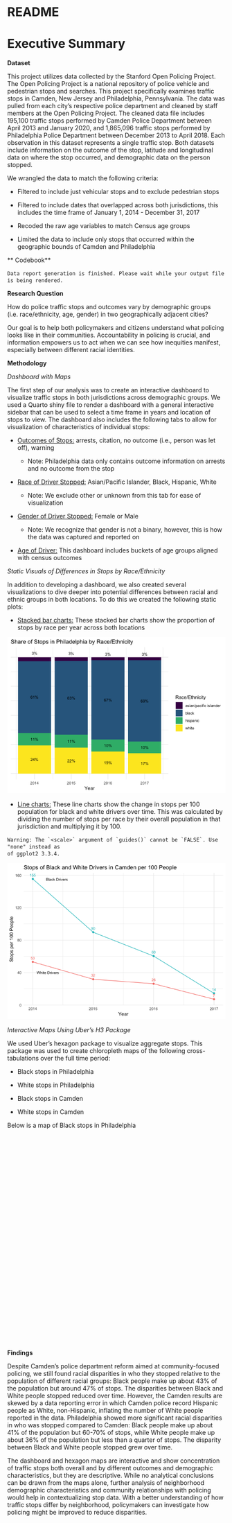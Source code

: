 # README


<script src="README_files/libs/htmlwidgets-1.6.4/htmlwidgets.js"></script>
<script src="README_files/libs/jquery-3.6.0/jquery-3.6.0.min.js"></script>
<link href="README_files/libs/leaflet-1.3.1/leaflet.css" rel="stylesheet" />
<script src="README_files/libs/leaflet-1.3.1/leaflet.js"></script>
<link href="README_files/libs/leafletfix-1.0.0/leafletfix.css" rel="stylesheet" />
<script src="README_files/libs/proj4-2.6.2/proj4.min.js"></script>
<script src="README_files/libs/Proj4Leaflet-1.0.1/proj4leaflet.js"></script>
<link href="README_files/libs/rstudio_leaflet-1.3.1/rstudio_leaflet.css" rel="stylesheet" />
<script src="README_files/libs/leaflet-binding-2.2.1/leaflet.js"></script>
<script src="README_files/libs/leaflet-providers-2.0.0/leaflet-providers_2.0.0.js"></script>
<script src="README_files/libs/leaflet-providers-plugin-2.2.1/leaflet-providers-plugin.js"></script>


# Executive Summary

**Dataset**

This project utilizes data collected by the Stanford Open Policing
Project. The Open Policing Project is a national repository of police
vehicle and pedestrian stops and searches. This project specifically
examines traffic stops in Camden, New Jersey and Philadelphia,
Pennsylvania. The data was pulled from each city’s respective police
department and cleaned by staff members at the Open Policing Project.
The cleaned data file includes 195,100 traffic stops performed by Camden
Police Department between April 2013 and January 2020, and 1,865,096
traffic stops performed by Philadelphia Police Department between
December 2013 to April 2018. Each observation in this dataset represents
a single traffic stop. Both datasets include information on the outcome
of the stop, latitude and longitudinal data on where the stop occurred,
and demographic data on the person stopped.

We wrangled the data to match the following criteria:

- Filtered to include just vehicular stops and to exclude pedestrian
  stops

- Filtered to include dates that overlapped across both jurisdictions,
  this includes the time frame of January 1, 2014 - December 31, 2017

- Recoded the raw age variables to match Census age groups

- Limited the data to include only stops that occurred within the
  geographic bounds of Camden and Philadelphia

\*\* Codebook\*\*

    Data report generation is finished. Please wait while your output file is being rendered.

**Research Question**

How do police traffic stops and outcomes vary by demographic groups
(i.e. race/ethnicity, age, gender) in two geographically adjacent
cities?

Our goal is to help both policymakers and citizens understand what
policing looks like in their communities. Accountability in policing is
crucial, and information empowers us to act when we can see how
inequities manifest, especially between different racial identities.

**Methodology**

*Dashboard with Maps*

The first step of our analysis was to create an interactive dashboard to
visualize traffic stops in both jurisdictions across demographic groups.
We used a Quarto shiny file to render a dashboard with a general
interactive sidebar that can be used to select a time frame in years and
location of stops to view. The dashboard also includes the following
tabs to allow for visualization of characteristics of individual stops:

- <u>Outcomes of Stops:</u> arrests, citation, no outcome (i.e., person
  was let off), warning

  - Note: Philadelphia data only contains outcome information on arrests
    and no outcome from the stop

- <u>Race of Driver Stopped:</u> Asian/Pacific Islander, Black,
  Hispanic, White

  - Note: We exclude other or unknown from this tab for ease of
    visualization

- <u>Gender of Driver Stopped:</u> Female or Male

  - Note: We recognize that gender is not a binary, however, this is how
    the data was captured and reported on

- <u>Age of Driver:</u> This dashboard includes buckets of age groups
  aligned with census outcomes

*Static Visuals of Differences in Stops by Race/Ethnicity*

In addition to developing a dashboard, we also created several
visualizations to dive deeper into potential differences between racial
and ethnic groups in both locations. To do this we created the following
static plots:

- <u>Stacked bar charts:</u> These stacked bar charts show the
  proportion of stops by race per year across both locations

![](README_files/figure-commonmark/unnamed-chunk-3-1.png)

- <u>Line charts:</u> These line charts show the change in stops per 100
  population for black and white drivers over time. This was calculated
  by dividing the number of stops per race by their overall population
  in that jurisdiction and multiplying it by 100.

<!-- -->

    Warning: The `<scale>` argument of `guides()` cannot be `FALSE`. Use "none" instead as
    of ggplot2 3.3.4.

![](README_files/figure-commonmark/unnamed-chunk-5-1.png)

*Interactive Maps Using Uber’s H3 Package*

We used Uber’s hexagon package to visualize aggregate stops. This
package was used to create chloropleth maps of the following
cross-tabulations over the full time period:

- Black stops in Philadelphia

- White stops in Philadelphia

- Black stops in Camden

- White stops in Camden

Below is a map of Black stops in Philadelphia

<div class="leaflet html-widget html-fill-item" id="htmlwidget-f3853bbe394914fe7832" style="width:672px;height:480px;"></div>
<script type="application/json" data-for="htmlwidget-f3853bbe394914fe7832">{"x":{"options":{"crs":{"crsClass":"L.CRS.EPSG3857","code":null,"proj4def":null,"projectedBounds":null,"options":{}}},"calls":[{"method":"addProviderTiles","args":["OpenStreetMap.Mapnik",null,null,{"errorTileUrl":"","noWrap":false,"detectRetina":false}]},{"method":"addPolygons","args":[[[[{"lng":[-74.995032274449,-75.00940922892107,-75.00866841494724,-74.9935582626877,-74.97918461599561,-74.97991781350066,-74.995032274449],"lat":[40.05874974097382,40.05210825708756,40.03989490392036,40.03432277542999,40.04096080802435,40.05317441946006,40.05874974097382]}]],[[{"lng":[-75.02452706819705,-75.03889977810546,-75.03815134850285,-75.02303782433442,-75.00866841494724,-75.00940922892107,-75.02452706819705],"lat":[40.05767970872833,40.05103461574927,40.03882152526923,40.03325326414032,40.03989490392036,40.05210825708756,40.05767970872833]}]],[[{"lng":[-75.00866841494724,-75.02303782433442,-75.02229377988751,-75.00718793593678,-74.99282182840795,-74.9935582626877,-75.00866841494724],"lat":[40.03989490392036,40.03325326414032,40.02104294803557,40.01547401049418,40.0221121990489,40.03432277542999,40.03989490392036]}]],[[{"lng":[-74.9813853471516,-74.99576985252178,-74.995032274449,-74.97991781350066,-74.96553662184192,-74.96626657713909,-74.9813853471516],"lat":[40.07760745236389,40.07096612882629,40.05874974097382,40.05317441946006,40.059812291642,40.07202893575182,40.07760745236389]}]],[[{"lng":[-75.01089200729156,-75.02527226821002,-75.02452706819705,-75.00940922892107,-74.995032274449,-74.99576985252178,-75.01089200729156],"lat":[40.07654077305413,40.06989583590109,40.05767970872833,40.05210825708756,40.05874974097382,40.07096612882629,40.07654077305413]}]],[[{"lng":[-75.06990270820413,-75.08427445808167,-75.08351401674275,-75.06838944546722,-75.05402098749204,-75.05477380859774,-75.06990270820413],"lat":[40.0743849518184,40.06773279529107,40.05551720274237,40.0499534962574,40.05660219571153,40.06881805778282,40.0743849518184]}]],[[{"lng":[-75.05402098749204,-75.06838944546722,-75.06763340108786,-75.05251651322013,-75.03815134850285,-75.03889977810546,-75.05402098749204],"lat":[40.05660219571153,40.0499534962574,40.03774067288248,40.03217628091596,40.03882152526923,40.05103461574927,40.05660219571153]}]],[[{"lng":[-75.09940671775806,-75.1137742010613,-75.11300614036075,-75.09787821542253,-75.08351401674275,-75.08427445808167,-75.09940671775806],"lat":[40.07329581153219,40.0666400492583,40.05442473065264,40.04886489943701,40.05551720274237,40.06773279529107,40.07329581153219]}]],[[{"lng":[-75.08351401674275,-75.09787821542253,-75.09711455713047,-75.08199431377766,-75.06763340108786,-75.06838944546722,-75.08351401674275],"lat":[40.05551720274237,40.04886489943701,40.03665234758456,40.0310918265746,40.03774067288248,40.0499534962574,40.05551720274237]}]],[[{"lng":[-75.05628062025924,-75.07065992716893,-75.06990270820413,-75.05477380859774,-75.04039779951265,-75.04114739191844,-75.05628062025924],"lat":[40.09325558798869,40.08660358269089,40.0743849518184,40.06881805778282,40.0754666059345,40.08768550432628,40.09325558798869]}]],[[{"lng":[-75.04039779951265,-75.05477380859774,-75.05402098749204,-75.03889977810546,-75.02452706819705,-75.02527226821002,-75.04039779951265],"lat":[40.0754666059345,40.06881805778282,40.05660219571153,40.05103461574927,40.05767970872833,40.06989583590109,40.0754666059345]}]],[[{"lng":[-75.08579652199796,-75.10017156241486,-75.09940671775806,-75.08427445808167,-75.06990270820413,-75.07065992716893,-75.08579652199796],"lat":[40.09216978603391,40.08551417046112,40.07329581153219,40.06773279529107,40.0743849518184,40.08660358269089,40.09216978603391]}]],[[{"lng":[-75.0517648594506,-75.06612248479145,-75.06536761226901,-75.05026271713844,-75.03590838049807,-75.03665564999883,-75.0517648594506],"lat":[40.01996622950242,40.01332083822084,40.0011138282422,39.99555194191367,40.00219388014019,40.01440115681076,40.01996622950242]}]],[[{"lng":[-75.08123505154211,-75.09558842476687,-75.0948259500839,-75.07971770404397,-75.06536761226901,-75.06612248479145,-75.08123505154211],"lat":[40.01888204426649,40.0122330555476,40.00002631667141,39.99446829447227,40.0011138282422,40.01332083822084,40.01888204426649]}]],[[{"lng":[-75.06536761226901,-75.07971770404397,-75.07895961817391,-75.06385903696452,-75.04951222799436,-75.05026271713844,-75.06536761226901],"lat":[40.0011138282422,39.99446829447227,39.9822643282916,39.97670562625258,39.98334770704367,39.99555194191367,40.0011138282422]}]],[[{"lng":[-75.03815134850285,-75.05251651322013,-75.0517648594506,-75.03665564999883,-75.02229377988751,-75.02303782433442,-75.03815134850285],"lat":[40.03882152526923,40.03217628091596,40.01996622950242,40.01440115681076,40.02104294803557,40.03325326414032,40.03882152526923]}]],[[{"lng":[-75.06763340108786,-75.08199431377766,-75.08123505154211,-75.06612248479145,-75.0517648594506,-75.05251651322013,-75.06763340108786],"lat":[40.03774067288248,40.0310918265746,40.01888204426649,40.01332083822084,40.01996622950242,40.03217628091596,40.03774067288248]}]],[[{"lng":[-74.96772762180099,-74.98211968388658,-74.9813853471516,-74.96626657713909,-74.95187783470622,-74.95260454235355,-74.96772762180099],"lat":[40.0964680312472,40.08982687251908,40.07760745236389,40.07202893575182,40.07866664306331,40.09088631746135,40.0964680312472]}]],[[{"lng":[-74.95405908713018,-74.96845871175267,-74.96772762180099,-74.95260454235355,-74.93820824333494,-74.93893169788174,-74.95405908713018],"lat":[40.11533147076904,40.10869048131716,40.0964680312472,40.09088631746135,40.09752385543848,40.10974655773345,40.11533147076904]}]],[[{"lng":[-75.01311905537038,-75.02751018416562,-75.02676382589473,-75.01163397228339,-74.99724615453191,-74.99798487906232,-75.01311905537038],"lat":[40.11320406122893,40.10655582905193,40.09433389672089,40.08875993454036,40.09540471140969,40.10762690482481,40.11320406122893]}]],[[{"lng":[-74.99724615453191,-75.01163397228339,-75.01089200729156,-74.99576985252178,-74.9813853471516,-74.98211968388658,-74.99724615453191],"lat":[40.09540471140969,40.08875993454036,40.07654077305413,40.07096612882629,40.07760745236389,40.08982687251908,40.09540471140969]}]],[[{"lng":[-75.04264774163978,-75.05703461142022,-75.05628062025924,-75.04114739191844,-75.02676382589473,-75.02751018416562,-75.04264774163978],"lat":[40.1121291044179,40.10547725480704,40.09325558798869,40.08768550432628,40.09433389672089,40.10655582905193,40.1121291044179]}]],[[{"lng":[-75.02676382589473,-75.04114739191844,-75.04039779951265,-75.02527226821002,-75.01089200729156,-75.01163397228339,-75.02676382589473],"lat":[40.09433389672089,40.08768550432628,40.0754666059345,40.06989583590109,40.07654077305413,40.08875993454036,40.09433389672089]}]],[[{"lng":[-74.99946347665875,-75.01386217406257,-75.01311905537038,-74.99798487906232,-74.98358949865059,-74.98432497727056,-74.99946347665875],"lat":[40.13207709260551,40.1254290251126,40.11320406122893,40.10762690482481,40.11427151694674,40.12649673990078,40.13207709260551]}]],[[{"lng":[-74.98358949865059,-74.99798487906232,-74.99724615453191,-74.98211968388658,-74.96772762180099,-74.96845871175267,-74.98358949865059],"lat":[40.11427151694674,40.10762690482481,40.09540471140969,40.08982687251908,40.0964680312472,40.10869048131716,40.11427151694674]}]],[[{"lng":[-75.0290040610645,-75.04339849955842,-75.04264774163978,-75.02751018416562,-75.01311905537038,-75.01386217406257,-75.0290040610645],"lat":[40.13100549425936,40.12435380479881,40.1121291044179,40.10655582905193,40.11320406122893,40.1254290251126,40.13100549425936]}]],[[{"lng":[-75.20147692157776,-75.21582400960361,-75.21502990454205,-75.1998963214821,-75.18555249032917,-75.18633898505455,-75.20147692157776],"lat":[40.05110244817182,40.04443575582233,40.03222433422042,40.02667931484299,40.03334254266123,40.04555425344853,40.05110244817182]}]],[[{"lng":[-75.18555249032917,-75.1998963214821,-75.1991066341886,-75.18398072035538,-75.16964014747801,-75.17042222985194,-75.18555249032917],"lat":[40.03334254266123,40.02667931484299,40.01447065308622,40.00892493145252,40.0155846967055,40.02779364521824,40.03334254266123]}]],[[{"lng":[-75.23096526683904,-75.24530805887086,-75.24450634439732,-75.22936944699146,-75.21502990454205,-75.21582400960361,-75.23096526683904],"lat":[40.04998006817594,40.04330978518615,40.03109865718368,40.02555751763215,40.03222433422042,40.04443575582233,40.04998006817594]}]],[[{"lng":[-75.21502990454205,-75.22936944699146,-75.22857215569501,-75.21344292564203,-75.1991066341886,-75.1998963214821,-75.21502990454205],"lat":[40.03222433422042,40.02555751763215,40.01334914704226,40.00780730093476,40.01447065308622,40.02667931484299,40.03222433422042]}]],[[{"lng":[-75.18791319555859,-75.20226783501344,-75.20147692157776,-75.18633898505455,-75.17198760835939,-75.17277090512037,-75.18791319555859],"lat":[40.06998348210966,40.06331691843199,40.05110244817182,40.04555425344853,40.05221735250332,40.06443210996406,40.06998348210966]}]],[[{"lng":[-75.17198760835939,-75.18633898505455,-75.18555249032917,-75.17042222985194,-75.1560741173157,-75.15685300079278,-75.17198760835939],"lat":[40.05221735250332,40.04555425344853,40.03334254266123,40.02779364521824,40.03445328161732,40.04666527717529,40.05221735250332]}]],[[{"lng":[-75.21741345254109,-75.2317637960297,-75.23096526683904,-75.21582400960361,-75.20147692157776,-75.20226783501344,-75.21741345254109],"lat":[40.06886440566436,40.06219424681777,40.04998006817594,40.04443575582233,40.05110244817182,40.06331691843199,40.06886440566436]}]],[[{"lng":[-75.18319544447749,-75.19752848352896,-75.19674001953125,-75.18162610936828,-75.16729632411726,-75.16807719492343,-75.18319544447749],"lat":[39.9967190323401,39.99005914266066,39.97785629529819,39.97231305036462,39.97896947953699,39.99117261321185,39.9967190323401]}]],[[{"lng":[-75.16729632411726,-75.18162610936828,-75.18084204950939,-75.16573579188571,-75.15140926182616,-75.15218573389588,-75.16729632411726],"lat":[39.97896947953699,39.97231305036462,39.960112968805,39.95456903158962,39.96122200222002,39.97342236767003,39.97896947953699]}]],[[{"lng":[-75.21265005116801,-75.22697880876042,-75.2261827524847,-75.21106553058549,-75.19674001953125,-75.19752848352896,-75.21265005116801],"lat":[39.99560169056021,39.98893821849985,39.97673566185386,39.9711962856138,39.97785629529819,39.99005914266066,39.99560169056021]}]],[[{"lng":[-75.19674001953125,-75.21106553058549,-75.21027388384344,-75.19516431262362,-75.18084204950939,-75.18162610936828,-75.19674001953125],"lat":[39.97785629529819,39.9711962856138,39.95899649234561,39.95345641953282,39.960112968805,39.97231305036462,39.97785629529819]}]],[[{"lng":[-75.16964014747801,-75.18398072035538,-75.18319544447749,-75.16807719492343,-75.1537398817167,-75.15451755808941,-75.16964014747801],"lat":[40.0155846967055,40.00892493145252,39.9967190323401,39.99117261321185,39.9978289178657,40.01003510130816,40.0155846967055]}]],[[{"lng":[-75.1537398817167,-75.16807719492343,-75.16729632411726,-75.15218573389588,-75.13785168174743,-75.13862495846053,-75.1537398817167],"lat":[39.9978289178657,39.99117261321185,39.97896947953699,39.97342236767003,39.98007521369101,39.99227862927346,39.9978289178657]}]],[[{"lng":[-75.1991066341886,-75.21344292564203,-75.21265005116801,-75.19752848352896,-75.18319544447749,-75.18398072035538,-75.1991066341886],"lat":[40.01447065308622,40.00780730093476,39.99560169056021,39.99005914266066,39.9967190323401,40.00892493145252,40.01447065308622]}]],[[{"lng":[-75.26045262856962,-75.27479111729036,-75.27398179434101,-75.25884159083051,-75.24450634439732,-75.24530805887086,-75.26045262856962],"lat":[40.04885021341196,40.04217634244235,40.02996551245264,40.02442825448055,40.03109865718368,40.04330978518615,40.04885021341196]}]],[[{"lng":[-75.24691273239033,-75.26125877258353,-75.26045262856962,-75.24530805887086,-75.23096526683904,-75.2317637960297,-75.24691273239033],"lat":[40.06773784737414,40.06106409601831,40.04885021341196,40.04330978518615,40.04998006817594,40.06219424681777,40.06773784737414]}]],[[{"lng":[-75.24210368626714,-75.25642815510426,-75.255624507476,-75.24050398205036,-75.2261827524847,-75.22697880876042,-75.24210368626714],"lat":[39.99447689341279,39.98780984162222,39.97560758009612,39.97007207430293,39.97673566185386,39.98893821849985,39.99447689341279]}]],[[{"lng":[-75.27155633425691,-75.28587650704998,-75.28506526900659,-75.26994144826872,-75.255624507476,-75.25642815510426,-75.27155633425691],"lat":[39.99334464179735,39.98667401293337,39.97447205092985,39.96894041733017,39.97560758009612,39.98780984162222,39.99334464179735]}]],[[{"lng":[-75.22857215569501,-75.24290415841627,-75.24210368626714,-75.22697880876042,-75.21265005116801,-75.21344292564203,-75.22857215569501],"lat":[40.01334914704226,40.00668221064228,39.99447689341279,39.98893821849985,39.99560169056021,40.00780730093476,40.01334914704226]}]],[[{"lng":[-75.14482558510258,-75.15919207042748,-75.15841197703595,-75.14327302193909,-75.12890981256938,-75.12968228203911,-75.14482558510258],"lat":[40.08997570580439,40.08331287759094,40.07109507581922,40.06553982052988,40.07219918591509,40.08441726847688,40.08997570580439]}]],[[{"lng":[-75.12890981256938,-75.14327302193909,-75.14249734276049,-75.12736607239039,-75.11300614036075,-75.1137742010613,-75.12890981256938],"lat":[40.07219918591509,40.06553982052988,40.05332478028709,40.04776882612602,40.05442473065264,40.0666400492583,40.07219918591509]}]],[[{"lng":[-75.174338715228,-75.18870091196871,-75.18791319555859,-75.17277090512037,-75.15841197703595,-75.15919207042748,-75.174338715228],"lat":[40.08886742923593,40.08220099866901,40.06998348210966,40.06443210996406,40.07109507581922,40.08331287759094,40.08886742923593]}]],[[{"lng":[-75.15841197703595,-75.17277090512037,-75.17198760835939,-75.15685300079278,-75.14249734276049,-75.14327302193909,-75.15841197703595],"lat":[40.07109507581922,40.06443210996406,40.05221735250332,40.04666527717529,40.05332478028709,40.06553982052988,40.07109507581922]}]],[[{"lng":[-75.12659480106177,-75.14094718765359,-75.14017271110382,-75.12505345438021,-75.11070434060967,-75.11147121044263,-75.12659480106177],"lat":[40.03555655021279,40.02890050787586,40.01669127701884,40.01113780962709,40.01779039315771,40.02999990194674,40.03555655021279]}]],[[{"lng":[-75.11070434060967,-75.12505345438021,-75.12428337840981,-75.10917178965983,-75.0948259500839,-75.09558842476687,-75.11070434060967],"lat":[40.01779039315771,40.01113780962709,39.99893134626316,39.99337718997838,40.00002631667141,40.0122330555476,40.01779039315771]}]],[[{"lng":[-75.1560741173157,-75.17042222985194,-75.16964014747801,-75.15451755808941,-75.14017271110382,-75.14094718765359,-75.1560741173157],"lat":[40.03445328161732,40.02779364521824,40.0155846967055,40.01003510130816,40.01669127701884,40.02890050787586,40.03445328161732]}]],[[{"lng":[-75.14017271110382,-75.15451755808941,-75.1537398817167,-75.13862495846053,-75.12428337840981,-75.12505345438021,-75.14017271110382],"lat":[40.01669127701884,40.01003510130816,39.9978289178657,39.99227862927346,39.99893134626316,40.01113780962709,40.01669127701884]}]],[[{"lng":[-75.11300614036075,-75.12736607239039,-75.12659480106177,-75.11147121044263,-75.09711455713047,-75.09787821542253,-75.11300614036075],"lat":[40.05442473065264,40.04776882612602,40.03555655021279,40.02999990194674,40.03665234758456,40.04886489943701,40.05442473065264]}]],[[{"lng":[-75.09711455713047,-75.11147121044263,-75.11070434060967,-75.09558842476687,-75.08123505154211,-75.08199431377766,-75.09711455713047],"lat":[40.03665234758456,40.02999990194674,40.01779039315771,40.0122330555476,40.01888204426649,40.0310918265746,40.03665234758456]}]],[[{"lng":[-75.14249734276049,-75.15685300079278,-75.1560741173157,-75.14094718765359,-75.12659480106177,-75.12736607239039,-75.14249734276049],"lat":[40.05332478028709,40.04666527717529,40.03445328161732,40.02890050787586,40.03555655021279,40.04776882612602,40.05332478028709]}]],[[{"lng":[-75.21980070376712,-75.23416186451345,-75.23336209454615,-75.21820879105454,-75.20385089024677,-75.20464303267988,-75.21980070376712],"lat":[40.1055218871556,40.09884838833113,40.08662840755416,40.08108163258976,40.08775166285739,40.09997193570521,40.1055218871556]}]],[[{"lng":[-75.20385089024677,-75.21820879105454,-75.21741345254109,-75.20226783501344,-75.18791319555859,-75.18870091196871,-75.20385089024677],"lat":[40.08775166285739,40.08108163258976,40.06886440566436,40.06331691843199,40.06998348210966,40.08220099866901,40.08775166285739]}]],[[{"lng":[-75.23336209454615,-75.24771569207981,-75.24691273239033,-75.2317637960297,-75.21741345254109,-75.21820879105454,-75.23336209454615],"lat":[40.08662840755416,40.07995478024473,40.06773784737414,40.06219424681777,40.06886440566436,40.08108163258976,40.08662840755416]}]],[[{"lng":[-75.16495612983671,-75.17927514361655,-75.17849229695696,-75.16339801231571,-75.14908224925718,-75.14985751981665,-75.16495612983671],"lat":[39.94237171861767,39.9357186277938,39.92352436964013,39.9179829179218,39.92463255226139,39.93682709386687,39.94237171861767]}]],[[{"lng":[-75.14908224925718,-75.16339801231571,-75.16261955622201,-75.14753290748214,-75.13322039652441,-75.13399128190613,-75.14908224925718],"lat":[39.92463255226139,39.9179829179218,39.90579143149294,39.90024929743007,39.90689547724953,39.91908724471566,39.92463255226139]}]],[[{"lng":[-75.19437706908408,-75.20869181587625,-75.20790139401944,-75.19280380026203,-75.17849229695696,-75.17927514361655,-75.19437706908408],"lat":[39.94125939243072,39.93460272747154,39.92240875716385,39.91687116303281,39.92352436964013,39.9357186277938,39.94125939243072]}]],[[{"lng":[-75.17849229695696,-75.19280380026203,-75.19201777435183,-75.17692781464972,-75.16261955622201,-75.16339801231571,-75.17849229695696],"lat":[39.92352436964013,39.91687116303281,39.90467996203228,39.89914168127459,39.90579143149294,39.9179829179218,39.92352436964013]}]],[[{"lng":[-75.15140926182616,-75.16573579188571,-75.16495612983671,-75.14985751981665,-75.1355342463321,-75.13630632599202,-75.15140926182616],"lat":[39.96122200222002,39.95456903158962,39.94237171861767,39.93682709386687,39.94347660792047,39.95567420236434,39.96122200222002]}]],[[{"lng":[-75.1355342463321,-75.14985751981665,-75.14908224925718,-75.13399128190613,-75.11967126637268,-75.12043895994096,-75.1355342463321],"lat":[39.94347660792047,39.93682709386687,39.92463255226139,39.91908724471566,39.92573330415777,39.9379281248202,39.94347660792047]}]],[[{"lng":[-75.18084204950939,-75.19516431262362,-75.19437706908408,-75.17927514361655,-75.16495612983671,-75.16573579188571,-75.18084204950939],"lat":[39.960112968805,39.95345641953282,39.94125939243072,39.9357186277938,39.94237171861767,39.95456903158962,39.960112968805]}]],[[{"lng":[-75.16261955622201,-75.17692781464972,-75.17614617837839,-75.16106384781639,-75.14675883564884,-75.14753290748214,-75.16261955622201],"lat":[39.90579143149294,39.89914168127459,39.88695325235516,39.88141428970411,39.88806058549641,39.90024929743007,39.90579143149294]}]],[[{"lng":[-75.10840610792944,-75.12274441966851,-75.12197553628204,-75.10687593042638,-75.09254088836822,-75.09330218218935,-75.10840610792944],"lat":[39.98117349689377,39.97452423665752,39.96232359171881,39.95677193099183,39.96341773644227,39.97561865646735,39.98117349689377]}]],[[{"lng":[-75.13785168174743,-75.15218573389588,-75.15140926182616,-75.13630632599202,-75.12197553628204,-75.12274441966851,-75.13785168174743],"lat":[39.98007521369101,39.97342236767003,39.96122200222002,39.95567420236434,39.96232359171881,39.97452423665752,39.98007521369101]}]],[[{"lng":[-75.0948259500839,-75.10917178965983,-75.10840610792944,-75.09330218218935,-75.07895961817391,-75.07971770404397,-75.0948259500839],"lat":[40.00002631667141,39.99337718997838,39.98117349689377,39.97561865646735,39.9822643282916,39.99446829447227,40.00002631667141]}]],[[{"lng":[-75.12428337840981,-75.13862495846053,-75.13785168174743,-75.12274441966851,-75.10840610792944,-75.10917178965983,-75.12428337840981],"lat":[39.99893134626316,39.99227862927346,39.98007521369101,39.97452423665752,39.98117349689377,39.99337718997838,39.99893134626316]}]],[[{"lng":[-74.96992202836724,-74.98432497727056,-74.98358949865059,-74.96845871175267,-74.95405908713018,-74.9547869248443,-74.96992202836724],"lat":[40.13314118280577,40.12649673990078,40.11427151694674,40.10869048131716,40.11533147076904,40.12755694836043,40.13314118280577]}]],[[{"lng":[-75.07217554181182,-75.0865581451866,-75.08579652199796,-75.07065992716893,-75.05628062025924,-75.05703461142022,-75.07217554181182],"lat":[40.11104664732891,40.10439118291154,40.09216978603391,40.08660358269089,40.09325558798869,40.10547725480704,40.11104664732891]}]],[[{"lng":[-75.05854376591796,-75.07293393809904,-75.07217554181182,-75.05703461142022,-75.04264774163978,-75.04339849955842,-75.05854376591796],"lat":[40.12992638857702,40.12327107977532,40.11104664732891,40.10547725480704,40.1121291044179,40.12435380479881,40.12992638857702]}]],[[{"lng":[-75.01534956723914,-75.02975158029351,-75.0290040610645,-75.01386217406257,-74.99946347665875,-75.00020335031967,-75.01534956723914],"lat":[40.14988475065506,40.14323322581414,40.13100549425936,40.1254290251126,40.13207709260551,40.14430508564973,40.14988475065506]}]],[[{"lng":[-75.26671667443765,-75.28101535488585,-75.28020662501791,-75.26510678144604,-75.25081132417841,-75.25161248698761,-75.26671667443765],"lat":[39.9201552461894,39.91349133861766,39.90130102024189,39.89577430990482,39.90243475551243,39.91462537248572,39.9201552461894]}]],[[{"lng":[-75.26430245730752,-75.27859041565787,-75.27778293552218,-75.26269505214358,-75.24841031257718,-75.249210237292,-75.26430245730752],"lat":[39.88358675634936,39.87692621275546,39.86474172493526,39.85921748163787,39.8658745653354,39.87805935129216,39.88358675634936]}]],[[{"lng":[-75.23970474934309,-75.25401845671195,-75.25321605293458,-75.2381075211343,-75.22379704860532,-75.22459187272496,-75.23970474934309],"lat":[39.95787257372647,39.95120887509741,39.93901243292608,39.93347939378339,39.94013963023684,39.95233636707184,39.95787257372647]}]],[[{"lng":[-75.22379704860532,-75.2381075211343,-75.23730952499517,-75.2222086303,-75.20790139401944,-75.20869181587625,-75.22379704860532],"lat":[39.94013963023684,39.93347939378339,39.92128571571514,39.91575198092456,39.92240875716385,39.93460272747154,39.94013963023684]}]],[[{"lng":[-75.25321605293458,-75.26752224393238,-75.26671667443765,-75.25161248698761,-75.23730952499517,-75.2381075211343,-75.25321605293458],"lat":[39.93901243292608,39.93234862762539,39.9201552461894,39.91462537248572,39.92128571571514,39.93347939378339,39.93901243292608]}]],[[{"lng":[-75.2261827524847,-75.24050398205036,-75.23970474934309,-75.22459187272496,-75.21027388384344,-75.21106553058549,-75.2261827524847],"lat":[39.97673566185386,39.97007207430293,39.95787257372647,39.95233636707184,39.95899649234561,39.9711962856138,39.97673566185386]}]],[[{"lng":[-75.21027388384344,-75.22459187272496,-75.22379704860532,-75.20869181587625,-75.19437706908408,-75.19516431262362,-75.21027388384344],"lat":[39.95899649234561,39.95233636707184,39.94013963023684,39.93460272747154,39.94125939243072,39.95345641953282,39.95899649234561]}]],[[{"lng":[-75.255624507476,-75.26994144826872,-75.26913463052611,-75.25401845671195,-75.23970474934309,-75.24050398205036,-75.255624507476],"lat":[39.97560758009612,39.96894041733017,39.95674121384508,39.95120887509741,39.95787257372647,39.97007207430293,39.97560758009612]}]],[[{"lng":[-75.22141503548069,-75.2357147670559,-75.2349180046201,-75.21982907292706,-75.20553257317344,-75.20632177298289,-75.22141503548069],"lat":[39.90356106974279,39.89690418662436,39.88471633689469,39.87918507755992,39.88583850252773,39.89802664404561,39.90356106974279]}]],[[{"lng":[-75.20553257317344,-75.21982907292706,-75.21903670456106,-75.20395539340043,-75.18966212686537,-75.19044693796636,-75.20553257317344],"lat":[39.88583850252773,39.87918507755992,39.86699999784881,39.86146805279915,39.86811802157686,39.88030339065943,39.88583850252773]}]],[[{"lng":[-75.25081132417841,-75.26510678144604,-75.26430245730752,-75.249210237292,-75.2349180046201,-75.2357147670559,-75.25081132417841],"lat":[39.90243475551243,39.89577430990482,39.88358675634936,39.87805935129216,39.88471633689469,39.89690418662436,39.90243475551243]}]],[[{"lng":[-75.2349180046201,-75.249210237292,-75.24841031257718,-75.23332571122955,-75.21903670456106,-75.21982907292706,-75.2349180046201],"lat":[39.88471633689469,39.87805935129216,39.8658745653354,39.86034647029213,39.86699999784881,39.87918507755992,39.88471633689469]}]],[[{"lng":[-75.20790139401944,-75.2222086303,-75.22141503548069,-75.20632177298289,-75.19201777435183,-75.19280380026203,-75.20790139401944],"lat":[39.92240875716385,39.91575198092456,39.90356106974279,39.89802664404561,39.90467996203228,39.91687116303281,39.92240875716385]}]],[[{"lng":[-75.19201777435183,-75.20632177298289,-75.20553257317344,-75.19044693796636,-75.17614617837839,-75.17692781464972,-75.19201777435183],"lat":[39.90467996203228,39.89802664404561,39.88583850252773,39.88030339065943,39.88695325235516,39.89914168127459,39.90467996203228]}]],[[{"lng":[-75.23730952499517,-75.25161248698761,-75.25081132417841,-75.2357147670559,-75.22141503548069,-75.2222086303,-75.23730952499517],"lat":[39.92128571571514,39.91462537248572,39.90243475551243,39.89690418662436,39.90356106974279,39.91575198092456,39.92128571571514]}]]],null,null,{"interactive":true,"className":"","stroke":true,"color":"black","weight":1,"opacity":0.5,"fill":true,"fillColor":["#F7FBFF","#F7FBFF","#F7FBFF","#F7FBFF","#F7FBFF","#F7FBFF","#DEEBF7","#F7FBFF","#9ECAE1","#F7FBFF","#F7FBFF","#F7FBFF","#F7FBFF","#C6DBEF","#F7FBFF","#F7FBFF","#9ECAE1","#F7FBFF","#F7FBFF","#F7FBFF","#F7FBFF","#F7FBFF","#F7FBFF","#F7FBFF","#F7FBFF","#F7FBFF","#F7FBFF","#DEEBF7","#F7FBFF","#F7FBFF","#C6DBEF",null,"#F7FBFF",null,"#4292C6","#DEEBF7","#2171B5",null,null,"#F7FBFF","#F7FBFF","#F7FBFF","#08306B","#F7FBFF","#F7FBFF","#F7FBFF","#F7FBFF","#C6DBEF",null,"#4292C6","#9ECAE1",null,"#08519C","#9ECAE1","#9ECAE1",null,"#F7FBFF","#F7FBFF","#F7FBFF","#4292C6","#F7FBFF",null,"#F7FBFF","#9ECAE1","#F7FBFF","#C6DBEF","#F7FBFF","#F7FBFF","#C6DBEF","#F7FBFF","#2171B5","#F7FBFF","#F7FBFF","#F7FBFF","#F7FBFF","#F7FBFF","#F7FBFF",null,null,"#DEEBF7",null,"#4292C6","#2171B5","#F7FBFF","#F7FBFF","#F7FBFF","#F7FBFF","#F7FBFF","#F7FBFF","#C6DBEF"],"fillOpacity":0.7,"smoothFactor":1,"noClip":false},["<b>Stops:<\/b>    357","<b>Stops:<\/b>  1,035","<b>Stops:<\/b>     72","<b>Stops:<\/b>    147","<b>Stops:<\/b>    744","<b>Stops:<\/b>  1,752","<b>Stops:<\/b>  3,524","<b>Stops:<\/b>    886","<b>Stops:<\/b>  7,732","<b>Stops:<\/b>    683","<b>Stops:<\/b>  1,646","<b>Stops:<\/b>    142","<b>Stops:<\/b>    166","<b>Stops:<\/b>  6,225","<b>Stops:<\/b>     63","<b>Stops:<\/b>  2,032","<b>Stops:<\/b>  7,885","<b>Stops:<\/b>    577","<b>Stops:<\/b>     62","<b>Stops:<\/b>    779","<b>Stops:<\/b>    380","<b>Stops:<\/b>    336","<b>Stops:<\/b>  2,212","<b>Stops:<\/b>    371","<b>Stops:<\/b>    446","<b>Stops:<\/b>    246","<b>Stops:<\/b>  1,185","<b>Stops:<\/b>  4,352","<b>Stops:<\/b>  1,002","<b>Stops:<\/b>  1,515","<b>Stops:<\/b>  5,899","<b>Stops:<\/b> 39,650","<b>Stops:<\/b>    122","<b>Stops:<\/b> 26,028","<b>Stops:<\/b> 14,172","<b>Stops:<\/b>  4,049","<b>Stops:<\/b> 14,876","<b>Stops:<\/b> 38,529","<b>Stops:<\/b> 29,366","<b>Stops:<\/b>  1,641","<b>Stops:<\/b>      1","<b>Stops:<\/b>    308","<b>Stops:<\/b> 21,380","<b>Stops:<\/b>  1,433","<b>Stops:<\/b>  1,595","<b>Stops:<\/b>  1,639","<b>Stops:<\/b>  1,316","<b>Stops:<\/b>  4,975","<b>Stops:<\/b> 28,336","<b>Stops:<\/b> 13,809","<b>Stops:<\/b>  8,694","<b>Stops:<\/b> 34,781","<b>Stops:<\/b> 17,979","<b>Stops:<\/b>  8,546","<b>Stops:<\/b>  7,656","<b>Stops:<\/b> 26,127","<b>Stops:<\/b>     21","<b>Stops:<\/b>    504","<b>Stops:<\/b>     35","<b>Stops:<\/b> 13,318","<b>Stops:<\/b>  1,927","<b>Stops:<\/b> 26,631","<b>Stops:<\/b>  1,869","<b>Stops:<\/b>  8,345","<b>Stops:<\/b>  1,135","<b>Stops:<\/b>  7,170","<b>Stops:<\/b>    103","<b>Stops:<\/b>    113","<b>Stops:<\/b>  5,083","<b>Stops:<\/b>  1,318","<b>Stops:<\/b> 16,482","<b>Stops:<\/b>     10","<b>Stops:<\/b>     17","<b>Stops:<\/b>      1","<b>Stops:<\/b>     26","<b>Stops:<\/b>      3","<b>Stops:<\/b>     15","<b>Stops:<\/b> 32,985","<b>Stops:<\/b> 30,590","<b>Stops:<\/b>  3,231","<b>Stops:<\/b> 72,161","<b>Stops:<\/b> 12,936","<b>Stops:<\/b> 16,191","<b>Stops:<\/b>    706","<b>Stops:<\/b>      1","<b>Stops:<\/b>    657","<b>Stops:<\/b>    163","<b>Stops:<\/b>    760","<b>Stops:<\/b>     15","<b>Stops:<\/b>  5,671"],null,null,{"interactive":false,"permanent":false,"direction":"auto","opacity":1,"offset":[0,0],"textsize":"10px","textOnly":false,"className":"","sticky":true},null]}],"limits":{"lat":[39.85921748163787,40.14988475065506],"lng":[-75.28587650704998,-74.93820824333494]}},"evals":[],"jsHooks":[]}</script>

**Findings**

Despite Camden’s police department reform aimed at community-focused
policing, we still found racial disparities in who they stopped relative
to the population of different racial groups: Black people make up about
43% of the population but around 47% of stops. The disparities between
Black and White people stopped reduced over time. However, the Camden
results are skewed by a data reporting error in which Camden police
record Hispanic people as White, non-Hispanic, inflating the number of
White people reported in the data. Philadelphia showed more significant
racial disparities in who was stopped compared to Camden: Black people
make up about 41% of the population but 60-70% of stops, while White
people make up about 36% of the population but less than a quarter of
stops. The disparity between Black and White people stopped grew over
time.

The dashboard and hexagon maps are interactive and show concentration of
traffic stops both overall and by different outcomes and demographic
characteristics, but they are descriptive. While no analytical
conclusions can be drawn from the maps alone, further analysis of
neighborhood demographic characteristics and community relationships
with policing would help in contextualizing stop data. With a better
understanding of how traffic stops differ by neighborhood, policymakers
can investigate how policing might be improved to reduce disparities.
